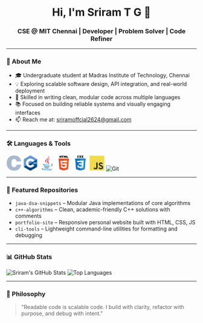<h1 align="center">Hi, I'm Sriram T G 👋</h1>
<h3 align="center">CSE @ MIT Chennai | Developer | Problem Solver | Code Refiner</h3>

---

### 🧠 About Me

- 🎓 Undergraduate student at Madras Institute of Technology, Chennai  
- 💡 Exploring scalable software design, API integration, and real-world deployment  
- 🧰 Skilled in writing clean, modular code across multiple languages  
- 📚 Focused on building reliable systems and visually engaging interfaces  
- 📫 Reach me at: sriramoffcial2624@gmail.com

---

### 🛠️ Languages & Tools

<p align="left"> 
  <img src="https://raw.githubusercontent.com/devicons/devicon/master/icons/c/c-original.svg" alt="C" width="40" height="40"/>
  <img src="https://raw.githubusercontent.com/devicons/devicon/master/icons/cplusplus/cplusplus-original.svg" alt="C++" width="40" height="40"/>
  <img src="https://raw.githubusercontent.com/devicons/devicon/master/icons/java/java-original.svg" alt="Java" width="40" height="40"/>
  <img src="https://raw.githubusercontent.com/devicons/devicon/master/icons/html5/html5-original-wordmark.svg" alt="HTML" width="40" height="40"/>
  <img src="https://raw.githubusercontent.com/devicons/devicon/master/icons/css3/css3-original-wordmark.svg" alt="CSS" width="40" height="40"/>
  <img src="https://raw.githubusercontent.com/devicons/devicon/master/icons/javascript/javascript-original.svg" alt="JavaScript" width="40" height="40"/>
  <img src="https://www.vectorlogo.zone/logos/git-scm/git-scm-icon.svg" alt="Git" width="40" height="40"/>
</p>

---

### 📂 Featured Repositories

- `java-dsa-snippets` – Modular Java implementations of core algorithms  
- `c++-algorithms` – Clean, academic-friendly C++ solutions with comments  
- `portfolio-site` – Responsive personal website built with HTML, CSS, JS  
- `cli-tools` – Lightweight command-line utilities for formatting and debugging  

---

### 📊 GitHub Stats

![Sriram's GitHub Stats](https://github-readme-stats.vercel.app/api?username=SriramTG26&show_icons=true&theme=default)
![Top Languages](https://github-readme-stats.vercel.app/api/top-langs/?username=SriramTG26&layout=compact&theme=default)

---

### 🧭 Philosophy

> "Readable code is scalable code. I build with clarity, refactor with purpose, and debug with intent."
